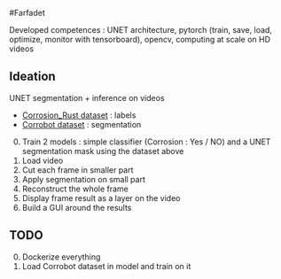 #Farfadet

Developed competences : UNET architecture, pytorch (train, save, load, optimize, monitor with tensorboard), opencv, computing at scale on HD videos

## Ideation
UNET segmentation + inference on videos

- [Corrosion_Rust dataset](https://huggingface.co/datasets/BinKhoaLe1812/Corrosion_Rust) : labels
- [Corrobot dataset](https://universe.roboflow.com/corrosionbot619/corrobot/dataset/2) : segmentation

0. Train 2 models : simple classifier (Corrosion : Yes / NO) and a UNET segmentation mask using the dataset above
1. Load video
2. Cut each frame in smaller part
3. Apply segmentation on small part
4. Reconstruct the whole frame
5. Display frame result as a layer on the video
6. Build a GUI around the results

## TODO

0. Dockerize everything
1. Load Corrobot dataset in model and train on it
